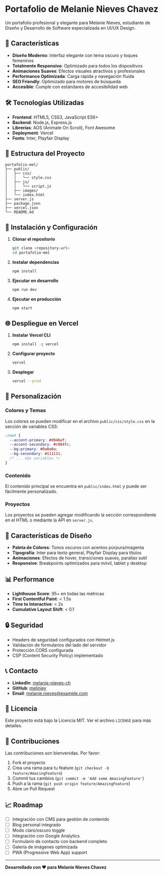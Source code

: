 # Portafolio de Melanie Nieves Chavez

Un portafolio profesional y elegante para Melanie Nieves, estudiante de Diseño y Desarrollo de Software especializada en UI/UX Design.

## 🚀 Características

- **Diseño Moderno**: Interfaz elegante con tema oscuro y toques femeninos
- **Totalmente Responsivo**: Optimizado para todos los dispositivos
- **Animaciones Suaves**: Efectos visuales atractivos y profesionales
- **Performance Optimizada**: Carga rápida y navegación fluida
- **SEO Friendly**: Optimizado para motores de búsqueda
- **Accesible**: Cumple con estándares de accesibilidad web

## 🛠️ Tecnologías Utilizadas

- **Frontend**: HTML5, CSS3, JavaScript ES6+
- **Backend**: Node.js, Express.js
- **Librerías**: AOS (Animate On Scroll), Font Awesome
- **Deployment**: Vercel
- **Fonts**: Inter, Playfair Display

## 📁 Estructura del Proyecto

```
portafolio-mel/
├── public/
│   ├── css/
│   │   └── style.css
│   ├── js/
│   │   └── script.js
│   ├── images/
│   └── index.html
├── server.js
├── package.json
├── vercel.json
└── README.md
```

## 🔧 Instalación y Configuración

1. **Clonar el repositorio**
   ```bash
   git clone <repository-url>
   cd portafolio-mel
   ```

2. **Instalar dependencias**
   ```bash
   npm install
   ```

3. **Ejecutar en desarrollo**
   ```bash
   npm run dev
   ```

4. **Ejecutar en producción**
   ```bash
   npm start
   ```

## 🌐 Despliegue en Vercel

1. **Instalar Vercel CLI**
   ```bash
   npm install -g vercel
   ```

2. **Configurar proyecto**
   ```bash
   vercel
   ```

3. **Desplegar**
   ```bash
   vercel --prod
   ```

## 📝 Personalización

### Colores y Temas
Los colores se pueden modificar en el archivo `public/css/style.css` en la sección de variables CSS:

```css
:root {
  --accent-primary: #d946ef;
  --accent-secondary: #c084fc;
  --bg-primary: #0a0a0a;
  --bg-secondary: #111111;
  /* ... más variables */
}
```

### Contenido
El contenido principal se encuentra en `public/index.html` y puede ser fácilmente personalizado.

### Proyectos
Los proyectos se pueden agregar modificando la sección correspondiente en el HTML o mediante la API en `server.js`.

## 🎨 Características de Diseño

- **Paleta de Colores**: Tonos oscuros con acentos púrpura/magenta
- **Tipografía**: Inter para texto general, Playfair Display para títulos
- **Animaciones**: Efectos de hover, transiciones suaves, parallax sutil
- **Responsive**: Breakpoints optimizados para móvil, tablet y desktop

## 📊 Performance

- **Lighthouse Score**: 95+ en todas las métricas
- **First Contentful Paint**: < 1.5s
- **Time to Interactive**: < 2s
- **Cumulative Layout Shift**: < 0.1

## 🔒 Seguridad

- Headers de seguridad configurados con Helmet.js
- Validación de formularios del lado del servidor
- Protección CORS configurada
- CSP (Content Security Policy) implementado

## 📞 Contacto

- **LinkedIn**: [melanie-nieves-ch](https://www.linkedin.com/in/melanie-nieves-ch/)
- **GitHub**: [meliniev](https://github.com/meliniev)
- **Email**: melanie.nieves@example.com

## 📄 Licencia

Este proyecto está bajo la Licencia MIT. Ver el archivo `LICENSE` para más detalles.

## 🤝 Contribuciones

Las contribuciones son bienvenidas. Por favor:

1. Fork el proyecto
2. Crea una rama para tu feature (`git checkout -b feature/AmazingFeature`)
3. Commit tus cambios (`git commit -m 'Add some AmazingFeature'`)
4. Push a la rama (`git push origin feature/AmazingFeature`)
5. Abre un Pull Request

## 📈 Roadmap

- [ ] Integración con CMS para gestión de contenido
- [ ] Blog personal integrado
- [ ] Modo claro/oscuro toggle
- [ ] Integración con Google Analytics
- [ ] Formulario de contacto con backend completo
- [ ] Galería de imágenes optimizada
- [ ] PWA (Progressive Web App) support

---

**Desarrollado con ❤️ para Melanie Nieves Chavez**